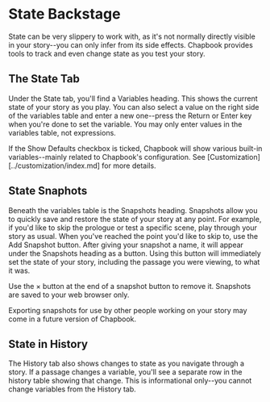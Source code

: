 # State Backstage

State can be very slippery to work with, as it's not normally directly visible in your story--you can only infer from its side effects. Chapbook provides tools to track and even change state as you test your story.

## The State Tab

Under the State tab, you'll find a Variables heading. This shows the current state of your story as you play. You can also select a value on the right side of the variables table and enter a new one--press the Return or Enter key when you're done to set the variable. You may only enter values in the variables table, not expressions.

If the Show Defaults checkbox is ticked, Chapbook will show various built-in variables--mainly related to Chapbook's configuration. See [Customization][../customization/index.md] for more details.

## State Snaphots

Beneath the variables table is the Snapshots heading. Snapshots allow you to quickly save and restore the state of your story at any point. For example, if you'd like to skip the prologue or test a specific scene, play through your story as usual. When you've reached the point you'd like to skip to, use the Add Snapshot button. After giving your snapshot a name, it will appear under the Snapshots heading as a button. Using this button will immediately set the state of your story, including the passage you were viewing, to what it was.

Use the &times; button at the end of a snapshot button to remove it. Snapshots are saved to your web browser only.

<aside data-hint="working">
Exporting snapshots for use by other people working on your story may come in a future version of Chapbook.
</aside>

## State in History

The History tab also shows changes to state as you navigate through a story. If a passage changes a variable, you'll see a separate row in the history table showing that change. This is informational only--you cannot change variables from the History tab.